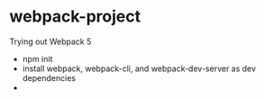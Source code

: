 # webpack-project
Trying out Webpack 5

* npm init
* install webpack, webpack-cli, and webpack-dev-server as dev dependencies
* 